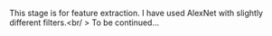 This stage is for feature extraction.
I have used AlexNet with slightly different filters.<br/ >
To be continued...
